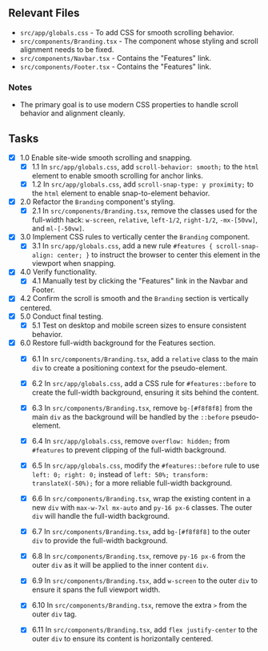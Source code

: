 ## Relevant Files

- `src/app/globals.css` - To add CSS for smooth scrolling behavior.
- `src/components/Branding.tsx` - The component whose styling and scroll alignment needs to be fixed.
- `src/components/Navbar.tsx` - Contains the "Features" link.
- `src/components/Footer.tsx` - Contains the "Features" link.

### Notes

- The primary goal is to use modern CSS properties to handle scroll behavior and alignment cleanly.

## Tasks

- [x] 1.0 Enable site-wide smooth scrolling and snapping.
  - [x] 1.1 In `src/app/globals.css`, add `scroll-behavior: smooth;` to the `html` element to enable smooth scrolling for anchor links.
  - [x] 1.2 In `src/app/globals.css`, add `scroll-snap-type: y proximity;` to the `html` element to enable snap-to-element behavior.
- [x] 2.0 Refactor the `Branding` component's styling.
  - [x] 2.1 In `src/components/Branding.tsx`, remove the classes used for the full-width hack: `w-screen`, `relative`, `left-1/2`, `right-1/2`, `-mx-[50vw]`, and `ml-[-50vw]`.
- [x] 3.0 Implement CSS rules to vertically center the `Branding` component.
  - [x] 3.1 In `src/app/globals.css`, add a new rule `#features { scroll-snap-align: center; }` to instruct the browser to center this element in the viewport when snapping.
- [x] 4.0 Verify functionality.
  - [x] 4.1 Manually test by clicking the "Features" link in the Navbar and Footer.
- [x] 4.2 Confirm the scroll is smooth and the `Branding` section is vertically centered.
- [x] 5.0 Conduct final testing.
  - [x] 5.1 Test on desktop and mobile screen sizes to ensure consistent behavior.
- [x] 6.0 Restore full-width background for the Features section.
  - [x] 6.1 In `src/components/Branding.tsx`, add a `relative` class to the main `div` to create a positioning context for the pseudo-element.
  - [x] 6.2 In `src/app/globals.css`, add a CSS rule for `#features::before` to create the full-width background, ensuring it sits behind the content.
  - [x] 6.3 In `src/components/Branding.tsx`, remove `bg-[#f8f8f8]` from the main `div` as the background will be handled by the `::before` pseudo-element.
  - [x] 6.4 In `src/app/globals.css`, remove `overflow: hidden;` from `#features` to prevent clipping of the full-width background.
  - [x] 6.5 In `src/app/globals.css`, modify the `#features::before` rule to use `left: 0; right: 0;` instead of `left: 50%; transform: translateX(-50%);` for a more reliable full-width background.
  - [x] 6.6 In `src/components/Branding.tsx`, wrap the existing content in a new `div` with `max-w-7xl mx-auto` and `py-16 px-6` classes. The outer `div` will handle the full-width background.
  - [x] 6.7 In `src/components/Branding.tsx`, add `bg-[#f8f8f8]` to the outer `div` to provide the full-width background.
  - [x] 6.8 In `src/components/Branding.tsx`, remove `py-16 px-6` from the outer `div` as it will be applied to the inner content `div`.
  - [x] 6.9 In `src/components/Branding.tsx`, add `w-screen` to the outer `div` to ensure it spans the full viewport width.
  - [x] 6.10 In `src/components/Branding.tsx`, remove the extra `>` from the outer `div` tag.
  - [x] 6.11 In `src/components/Branding.tsx`, add `flex justify-center` to the outer `div` to ensure its content is horizontally centered.


